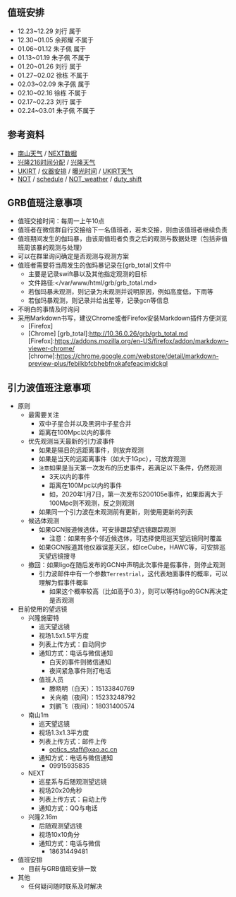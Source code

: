## 值班安排

- 12.23~12.29   刘行    属于
- 12.30~01.05   余邦耀  不属于
- 01.06~01.12   朱子佩  属于
- 01.13~01.19   朱子佩  不属于
- 01.20~01.26   刘行    属于
- 01.27~02.02   徐栋    不属于
- 02.03~02.09   朱子佩  属于
- 02.10~02.16   徐栋    不属于
- 02.17~02.23   刘行  属于
- 02.24~03.01   朱子佩  不属于


## 参考资料
- [南山天气]    /   [NEXT数据]
- [兴隆216时间分配] /   [兴隆天气]
- [UKIRT]    /    [仪器安排]  /   [曝光时间]  /   [UKIRT天气]
- [NOT] /   [schedule]  /   [NOT_weather]   /   [duty_shift]

[schedule]:http://www.not.iac.es/observing/schedules/
[NOT]:http://www.not.iac.es/
[NOT_weather]:http://www.not.iac.es/weather/
[duty_shift]:https://notendur.hi.is/~pja/NOT/schedule.txt

[南山天气]:http://www.xjltp.com/xo/cn/xmqx.htm
[NEXT数据]:http://psp.china-vo.org/next/

[兴隆216时间分配]:2019-2020_216m_time.pdf
[兴隆天气]:http://www.xinglong-naoc.org/weather/yuntu.jhtml

[UKIRT]:http://www.ukirt.hawaii.edu/
[仪器安排]:http://www.ukirt.hawaii.edu/schedule/semesters/
[曝光时间]:http://www.ukirt.hawaii.edu/cgi-bin/ITC/itc.pl
[UKIRT天气]:http://www.eao.hawaii.edu/weather/camera/ukirt/

## GRB值班注意事项
- 值班交接时间：每周一上午10点
- 值班者在微信群自行交接给下一名值班者，若未交接，则由该值班者继续负责
- 值班期间发生的伽玛暴，由该周值班者负责之后的观测与数据处理（包括非值班周该暴的观测与处理）
- 可以在群里询问确定是否观测与观测方案
- 值班者需要将当周发生的伽玛暴记录在[grb_total]文件中
    - 主要是记录swift暴以及其他指定观测的目标
    - 文件路径:</var/www/html/grb/grb_total.md>
    - 若伽玛暴未观测，则记录为未观测并说明原因，例如高度低，下雨等
    - 若伽玛暴观测，则记录并给出星等，记录gcn等信息
- 不明白的事情及时询问
- 采用Markdown书写，建议Chrome或者Firefox安装Markdown插件方便浏览
    -   [Firefox]
    -   [Chrome]
[grb_total]:http://10.36.0.26/grb/grb_total.md    
[Firefox]:https://addons.mozilla.org/en-US/firefox/addon/markdown-viewer-chrome/
[chrome]:https://chrome.google.com/webstore/detail/markdown-preview-plus/febilkbfcbhebfnokafefeacimjdckgl


## 引力波值班注意事项
- 原则
    - 最需要关注
        - 双中子星合并以及黑洞中子星合并
        - 距离在100Mpc以内的事件
    - 优先观测当天最新的引力波事件
        - 如果是隔日的远距离事件，则放弃观测
        - 如果是当天的远距离事件（如大于1Gpc），可放弃观测
        - `注意`如果是当天第一次发布的历史事件，若满足以下条件，仍然观测
            - 3天以内的事件
            - 距离在100Mpc以内的事件
            - 如，2020年1月7日，第一次发布S200105e事件，如果距离大于100Mpc则不观测，反之则观测
        - 如果同一个引力波在未观测前有更新，则使用更新的列表
    - 候选体观测
        - 如果GCN报道候选体，可安排跟踪望远镜跟踪观测
            - 注意：如果有多个邻近候选体，可选择使用巡天望远镜同时覆盖
        - 如果GCN报道其他仪器误差天区，如IceCube，HAWC等，可安排巡天望远镜搜寻
    - 撤回：如果ligo在随后发布的GCN中声明此次事件是假事件，则停止观测
        - 引力波邮件中有一个参数`Terrestrial`，这代表地面事件的概率，可以理解为假事件概率
            - 如果这个概率较高（比如高于0.3），则可以等待ligo的GCN再决定是否观测
- 目前使用的望远镜
    - 兴隆施密特
        - 巡天望远镜
        - 视场1.5x1.5平方度
        - 列表上传方式：自动同步
        - 通知方式：电话与微信通知
            - 白天的事件则微信通知
            - 夜间紧急事件则打电话
        - 值班人员
            - 滕晓明（白天）：15133840769
            - 关向楠（夜间）：15233248792
            - 刘鹏飞（夜间）：18031400574
    - 南山1m
        - 巡天望远镜
        - 视场1.3x1.3平方度
        - 列表上传方式：邮件上传
            - <optics_staff@xao.ac.cn>
        - 通知方式：电话与微信通知
            - 09915935835
    - NEXT
        - 巡星系与后随观测望远镜
        - 视场20x20角秒
        - 列表上传方式：自动上传
        - 通知方式：QQ与电话
    - 兴隆2.16m
        - 后随观测望远镜
        - 视场10x10角分
        - 通知方式：电话与微信
            - 18631449481
- 值班安排
    - 目前与GRB值班安排一致
- 其他
    - 任何疑问随时联系及时解决
